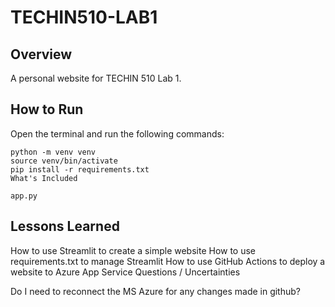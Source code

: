 # TECHIN510-LAB1

## Overview 

A personal website for TECHIN 510 Lab 1.

## How to Run

Open the terminal and run the following commands:
```
python -m venv venv
source venv/bin/activate
pip install -r requirements.txt
What's Included

app.py
```

## Lessons Learned

How to use Streamlit to create a simple website
How to use requirements.txt to manage Streamlit
How to use GitHub Actions to deploy a website to Azure App Service
Questions / Uncertainties

Do I need to reconnect the MS Azure for any changes made in github?

